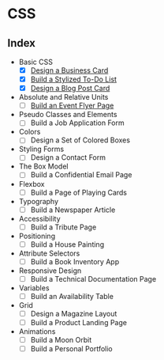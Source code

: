 # CSS

## Index

- Basic CSS
  - [x] [Design a Business Card](./01-business-card/index.html)
  - [x] [Build a Stylized To-Do List](./02-todo-list/index.html)
  - [x] [Design a Blog Post Card](./03-blog-post-card/index.html)
- Absolute and Relative Units
  - [ ] [Build an Event Flyer Page](./04-event-flyer-page/index.html)
- Pseudo Classes and Elements
  - [ ] Build a Job Application Form
- Colors
  - [ ] Design a Set of Colored Boxes
- Styling Forms
  - [ ] Design a Contact Form
- The Box Model
  - [ ] Build a Confidential Email Page
- Flexbox
  - [ ] Build a Page of Playing Cards
- Typography
  - [ ] Build a Newspaper Article
- Accessibility
  - [ ] Build a Tribute Page
- Positioning
  - [ ] Build a House Painting
- Attribute Selectors
  - [ ] Build a Book Inventory App
- Responsive Design
  - [ ] Build a Technical Documentation Page
- Variables
  - [ ] Build an Availability Table
- Grid
  - [ ] Design a Magazine Layout
  - [ ] Build a Product Landing Page
- Animations
  - [ ] Build a Moon Orbit
  - [ ] Build a Personal Portfolio
